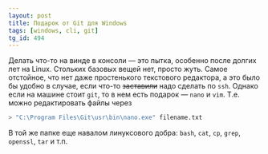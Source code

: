 ```yaml
---
layout: post
title: Подарок от Git для Windows
tags: [windows, cli, git]
tg_id: 494
---
```

Делать что-то на винде в консоли — это пытка, особенно после долгих лет на Linux. Стольких базовых вещей нет, просто жуть. Самое отстойное, что нет даже простенького текстового редактора, а это было бы удобно в случае, если что-то ~~заставили~~ надо сделать по `ssh`. Однако если на машине стоит `git`, то в нем есть подарок — `nano` и `vim`. Т.е. можно редактировать файлы через
```sh
> "C:\Program Files\Git\usr\bin\nano.exe" filename.txt
```
В той же папке еще навалом линуксового добра: `bash`, `cat`, `cp`, `grep`, `openssl`, `tar` и т.п.
